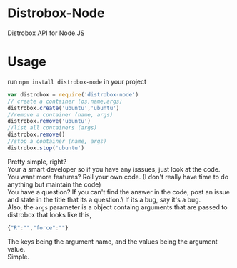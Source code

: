 # Distrobox-Node
Distrobox API for Node.JS 
# Usage
run `npm install distrobox-node` in your project
```js
var distrobox = require('distrobox-node')
// create a container (os,name,args)
distrobox.create('ubuntu','ubuntu')
//remove a container (name, args)
distrobox.remove('ubuntu')
//list all containers (args)
distrobox.remove()
//stop a container (name, args)
distrobox.stop('ubuntu')    
```
Pretty simple, right?\
Your a smart developer so if you have any isssues, just look at the code.\
You want more features? Roll your own code. (I don't really have time to do anything but maintain the code)\
You have a question? If you can't find the answer in the code, post an issue and state in the title that its a question.\ 
If its a bug, say it's a bug.\
Also, the `args` parameter is a object containg arguments that are passed to distrobox that looks like this, 
```js
{"R":"","force":""}
```
The keys being the argument name, and the values being the argument value.\
Simple.
